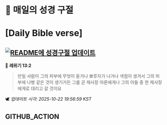 # 🙏 매일의 성경 구절
# [Daily Bible verse]
## [![README에 성경구절 업데이트](https://github.com/DONGSUKA/first_test/actions/workflows/update-readme-bible.yml/badge.svg)](https://github.com/DONGSUKA/first_test/actions/workflows/update-readme-bible.yml)
<!-- START_BIBLE_VERSE -->
📖 **레위기 13:2**
> 만일 사람이 그의 피부에 무엇이 돋거나 뾰루지가 나거나 색점이 생겨서 그의 피부에 나병 같은 것이 생기거든 그를 곧 제사장 아론에게나 그의 아들 중 한 제사장에게로 데리고 갈 것이요

🕊️ _업데이트 시각: 2025-10-22 19:56:59 KST_
  <!-- END_BIBLE_VERSE -->
## GITHUB_ACTION
